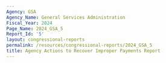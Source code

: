 ```yaml
---
Agency: GSA
Agency_Name: General Services Administration
Fiscal_Year: 2024
Page_Name: 2024_GSA_5
Report_Id: '5'
layout: congressional-reports
permalink: /resources/congressional-reports/2024_GSA_5
title: Agency Actions to Recover Improper Payments Report
---
```


